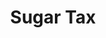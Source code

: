 ---
pid: rs345
title: Sugar Tax
location_transcription: City Hall
coordinates: "[-75.164232618771, 39.952152713786]"
zipcode: '19145'
gen_neighborhood: South Philadelphia
neighborhood: Passyunk
outside_phl: 
age: '37'
age_range: 30-39
instagram: 
image_file_name: rs_345.jpg
proposal_transcription: 
topic: Business,Food
topic_summary: 0, 0
type: Sculpture Statue,Protest
keywords_other: Sugar Tax, Taxes, City Hall, Soda Tax, Middle Finger
credit: N/A
image_labels: 
twitter: 
facebook: 
permalink: "/monuments/rs345/"
layout: item-page
---